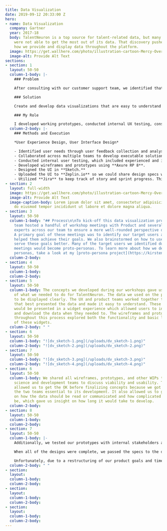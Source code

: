 ```yaml
---
title: Data Visualization
date: 2019-09-12 20:33:00 Z
hero:
- name: Data Visualization
  company: Gartner
  year: 2017-18
  body: TalentNeuron is a top source for talent-related data, but many of its users
    were not able to get the most out of its data. That discovery pushed us to explore
    how we provide and display data throughout the platform.
  image: https://get.wallhere.com/photo/illustration-cartoon-Mercy-Overwatch-Overwatch-L-cio-Overwatch-Ana-Overwatch-Symmetra-Overwatch-Zenyatta-Overwatch-12505.png
  image-alt: Provide Alt Text
sections:
- section: 1
  layout: 50-50
  column-1-body: |-
    ### Problem

    After consulting with our customer support team, we identified that TalentNeuron's visualizations either felt incomplete to our users or were difficult to understand. That meant many of our users needed additional instruction on how to use and interpret the platform's data– taking up valuable time from both our users and our team.

    ### Solution

    Create and develop data visualizations that are easy to understand and filter, while offering users the flexibility to use them for internal documentation that would drive data-backed talent decisions.

    ### My Role

    I developed working prototypes, conducted internal UX testing, consulted with Data Science and Development to test for backend feasibility, and designed the UI.
  column-2-body: |-
    ### Methods and Execution

    *User Experience Design, User Interface Design*

    - Identified user needs through user feedback collection and analysis.
    - Collaborated across multiple teams to develop executable solutions. The teams involved were Customer Support, Data Science, Product, IT/Development, and UX/Design.
    - Conducted internal user testing, which included experienced and inexperienced users.
    - Developed wireframes and prototypes using **Axure RP 8**.
    - Designed the UI in **Sketch.**
    - Uploaded the UI to **Zeplin.io** so we could share design specs with the development team. We also used this platform as a communication tool for any questions concerning the design and its implementation.
    - Utilized **Jira** to keep track of story and sprint progress. This project spanned across many sprints and, true to Agile, additional requirements and design changes were added when we learned more about our users.
- section: 2
  layout: full-width
  image: https://get.wallhere.com/photo/illustration-cartoon-Mercy-Overwatch-Overwatch-L-cio-Overwatch-Ana-Overwatch-Symmetra-Overwatch-Zenyatta-Overwatch-12505.png
  image-alt: Provide Alt Text
  image-caption-body: Lorem ipsum dolor sit amet, consectetur adipisicing elit, sed
    do eiusmod tempor incididunt ut labore et dolore magna aliqua.
- section: 3
  layout: 50-50
  column-1-body: "## Process\n\nTo kick-off this data visualization project, the UX
    team hosted a handful of workshop meetings with Product and several subject matter
    experts across our team to ensure a more well-rounded perspective on concepts.
    A primary goal of these meetings was to identify our target users and how TalentNeuron
    helped them achieve their goals. We also brainstormed on how to use our data to
    serve these goals better. Many of the target users we identified during these
    meetings would become proto-personas. To learn more about how we developed our
    personas, take a look at my [proto-persona project](https://kirstengreen.com/projects/developing-talentneuron-personas). "
  column-2-body: 
- section: 4
  layout: 50-50
  column-1-body: 
  column-2-body: 
- section: 5
  layout: 50-50
  column-1-body: The concepts we developed during our workshops gave us a clear idea
    of what we needed to do for TalentNeuron. The data we used on the platform had
    to be displayed clearly. The UX and product teams worked together to create visualizations
    that best presented the data and made it easy to understand. These visualizations
    would be presented in a widget experience which allowed users to interact with
    and download the data when they needed to. The wireframes and prototypes created
    throughout this process explored both the functionality and basic look-and-feel
    of these widgets.
  column-2-body: " "
- section: 6
  layout: 50-50
  column-1-body: "![dv_sketch-1.png](/uploads/dv_sketch-1.png)"
  column-2-body: "![dv_sketch-2.png](/uploads/dv_sketch-2.png)"
- section: 7
  layout: 50-50
  column-1-body: "![dv_sketch-3.png](/uploads/dv_sketch-3.png)"
  column-2-body: "![dv_sketch-4.png](/uploads/dv_sketch-4.png)"
- section: 6
  layout: 50-50
  column-1-body: We shared all wireframes, prototypes, and other WIPs to the data
    science and development teams to discuss viability and usability. This process
    allowed us to get the OK before finalizing concepts because we got approval from
    the two teams essential to its development. It also allowed us to get expert advice
    on how the data should be read or communicated and how complicated the build might
    be, which gave us insight on how long it would take to develop.
  column-2-body: 
- section: 8
  layout: 50-50
  column-1-body: 
  column-2-body: 
- section: 7
  layout: 50-50
  column-1-body: |-
    Additionally, we tested our prototypes with internal stakeholders across the team. They gave us feedback on what functionality was useful and what they thought could be done better based on what they knew about our users. We iterated on our concepts based on the responses we received and worked on the UI in Sketch for the final designs. During this time, our team did not have a formal research practice that regularly talked to users. We would, however, develop one in the coming months, and many of these widgets would go through that process (more on that soon).

    When all of the designs were complete, we passed the specs to the development team using Zeplin. We continued to work with the dev team during implementation by making sure any issues that emerged were solved without requiring excessive development effort or redesign from our end. That included keeping the users' needs first in any problem discussion.

    Unfortunately, due to a restructuring of our product goals and timeline, many of the widgets we worked on did not get published on the platform right away. We saved them in our design and dev library so we could use them in the future. The major win for this was: when we identified a need for them, we were able to pull them out and test them with users as a part of the user research practice we built after this project. That enabled us to test our user experience and design firsthand with users and verify their effectiveness. It also allowed us to gather data on our users, which lead us to make more accurate hypotheses when creating widgets and other features for the product.
  column-2-body: " "
- section: 
  layout: 
  column-1-body: 
  column-2-body: 
- section: 
  layout: 
  column-1-body: 
  column-2-body: 
- section: 
  layout: 
  column-1-body: 
  column-2-body: 
---
```


